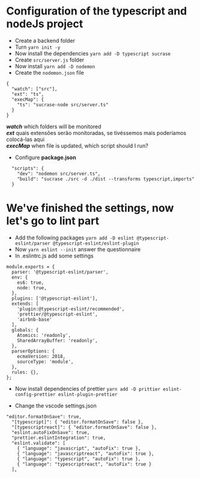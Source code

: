 # Configuration of the typescript and nodeJs project

- Create a backend folder
- Turn `yarn init -y`
- Now install the dependencies `yarn add -D typescript sucrase`
- Create `src/server.js` folder
- Now install `yarn add -D nodemon`
- Create the `nodemon.json` file

```
{
  "watch": ["src"],
  "ext": "ts",
  "execMap": {
    "ts": "sucrase-node src/server.ts"
  }
}
```

**_watch_** which folders will be monitored<br>
**_ext_** quais extensões serão monitoradas, se tivéssemos mais poderíamos colocá-las aqui<br>
**_execMap_** when file is updated, which script should I run?

- Configure **package.json**

```
  "scripts": {
    "dev": "nodemon src/server.ts",
    "build": "sucrase ./src -d ./dist --transforms typescript,imports"
  }
```

# We've finished the settings, now let's go to lint part

- Add the following packages
  `yarn add -D eslint @typescript-eslint/parser @typescript-eslint/eslint-plugin`
- Now `yarn eslint --init` answer the questionnaire
- In .eslintrc.js add some settings

```
module.exports = {
  parser: '@typescript-eslint/parser',
  env: {
    es6: true,
    node: true,
  },
  plugins: ['@typescript-eslint'],
  extends: [
    'plugin:@typescript-eslint/recommended',
    'prettier/@typescript-eslint',
    'airbnb-base'
  ],
  globals: {
    Atomics: 'readonly',
    SharedArrayBuffer: 'readonly',
  },
  parserOptions: {
    ecmaVersion: 2018,
    sourceType: 'module',
  },
  rules: {},
};
```

- Now install dependencies of prettier
  `yarn add -D prittier eslint-config-prettier eslint-plugin-prettier`

- Change the vscode settings.json

```
"editor.formatOnSave": true,
  "[typescript]": { "editor.formatOnSave": false },
  "[typescriptreact]": { "editor.formatOnSave": false },
  "eslint.autoFixOnSave": true,
  "prettier.eslintIntegration": true,
  "eslint.validate": [
    { "language": "javascript", "autoFix": true },
    { "language": "javascriptreact", "autoFix": true },
    { "language": "typescript", "autoFix": true },
    { "language": "typescriptreact", "autoFix": true }
  ],
```
